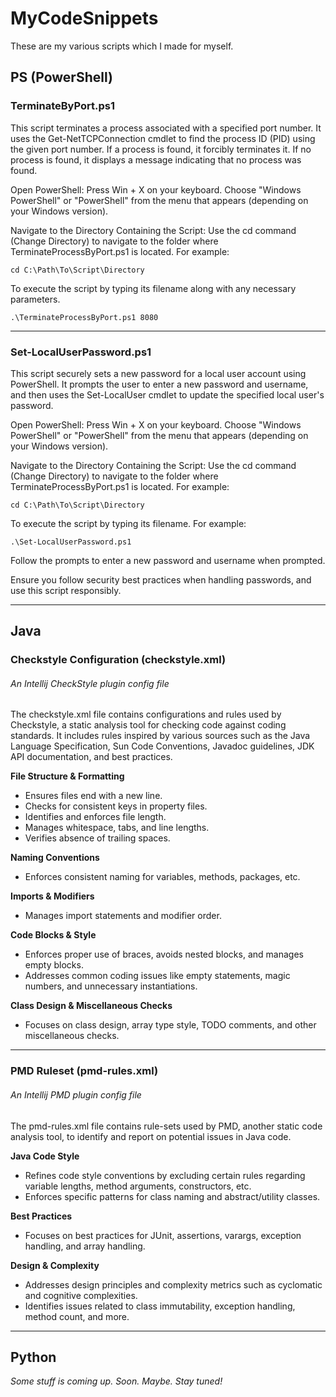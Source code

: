 # MyCodeSnippets

These are my various scripts which I made for myself.

## PS (PowerShell)

### TerminateByPort.ps1

This script terminates a process associated with a specified port number. It uses the Get-NetTCPConnection cmdlet to find the process ID (PID) using the given port number. If a process is found, it forcibly terminates it. If no process is found, it displays a message indicating that no process was found.

Open PowerShell:
Press Win + X on your keyboard.
Choose "Windows PowerShell" or "PowerShell" from the menu that appears (depending on your Windows version).

Navigate to the Directory Containing the Script:
Use the cd command (Change Directory) to navigate to the folder where TerminateProcessByPort.ps1 is located. For example:
```cmdline
cd C:\Path\To\Script\Directory
```
To execute the script by typing its filename along with any necessary parameters. 
```cmdline
.\TerminateProcessByPort.ps1 8080
```
---
### Set-LocalUserPassword.ps1

This script securely sets a new password for a local user account using PowerShell. It prompts the user to enter a new password and username, and then uses the Set-LocalUser cmdlet to update the specified local user's password.

Open PowerShell:
Press Win + X on your keyboard.
Choose "Windows PowerShell" or "PowerShell" from the menu that appears (depending on your Windows version).

Navigate to the Directory Containing the Script:
Use the cd command (Change Directory) to navigate to the folder where TerminateProcessByPort.ps1 is located. For example:
```cmdline
cd C:\Path\To\Script\Directory
```
To execute the script by typing its filename. For example:
```cmdline
.\Set-LocalUserPassword.ps1
```
Follow the prompts to enter a new password and username when prompted.

Ensure you follow security best practices when handling passwords, and use this script responsibly.

---
## Java
### Checkstyle Configuration (checkstyle.xml)
###### An Intellij CheckStyle plugin config file

The checkstyle.xml file contains configurations and rules used by Checkstyle, a static analysis tool for checking code against coding standards. It includes rules inspired by various sources such as the Java Language Specification, Sun Code Conventions, Javadoc guidelines, JDK API documentation, and best practices.

**File Structure & Formatting**
  - Ensures files end with a new line.
  - Checks for consistent keys in property files.
  - Identifies and enforces file length.
  - Manages whitespace, tabs, and line lengths.
  - Verifies absence of trailing spaces.

**Naming Conventions**
  - Enforces consistent naming for variables, methods, packages, etc.

**Imports & Modifiers**
  - Manages import statements and modifier order.

**Code Blocks & Style**
  - Enforces proper use of braces, avoids nested blocks, and manages empty blocks.
  - Addresses common coding issues like empty statements, magic numbers, and unnecessary instantiations.

**Class Design & Miscellaneous Checks**
  - Focuses on class design, array type style, TODO comments, and other miscellaneous checks.
---
### PMD Ruleset (pmd-rules.xml)
###### An Intellij PMD plugin config file

The pmd-rules.xml file contains rule-sets used by PMD, another static code analysis tool, to identify and report on potential issues in Java code.

**Java Code Style**
  - Refines code style conventions by excluding certain rules regarding variable lengths, method arguments, constructors, etc.
  - Enforces specific patterns for class naming and abstract/utility classes.

**Best Practices**
  - Focuses on best practices for JUnit, assertions, varargs, exception handling, and array handling.

**Design & Complexity**
  - Addresses design principles and complexity metrics such as cyclomatic and cognitive complexities.
  - Identifies issues related to class immutability, exception handling, method count, and more.

---
## Python

_Some stuff is coming up. Soon. Maybe. Stay tuned!_
